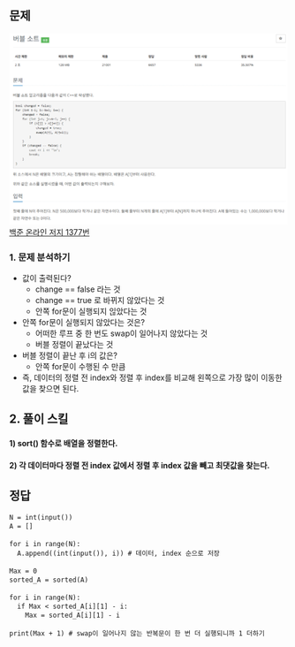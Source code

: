 ## 문제
![Alt text](../img/버블정렬프로그램1.png)   
[백준 온라인 저지 1377번](https://www.acmicpc.net/problem/1377)

### 1. 문제 분석하기
* 값이 출력된다?
  * change == false 라는 것
  * change == true 로 바뀌지 않았다는 것
  * 안쪽 for문이 실행되지 읺았다는 것
* 안쪽 for문이 실행되지 않았다는 것은?
  * 어떠한 루프 중 한 번도 swap이 일어나지 않았다는 것
  * 버블 정렬이 끝났다는 것
* 버블 정렬이 끝난 후 i의 값은?
  * 안쪽 for문이 수행된 수 만큼
* 즉, 데이터의 정렬 전 index와 정렬 후 index를 비교해 왼쪽으로 가장 많이 이동한 값을 찾으면 된다.

## 2. 풀이 스킬
#### 1) sort() 함수로 배열을 정렬한다.
#### 2) 각 데이터마다 정렬 전 index 값에서 정렬 후 index 값을 빼고 최댓값을 찾는다.

## 정답
```
N = int(input())
A = []

for i in range(N):
  A.append((int(input()), i)) # 데이터, index 순으로 저장

Max = 0
sorted_A = sorted(A)

for i in range(N):
  if Max < sorted_A[i][1] - i:
    Max = sorted_A[i][1] - i

print(Max + 1) # swap이 일어나지 않는 반복문이 한 번 더 실행되니까 1 더하기
```